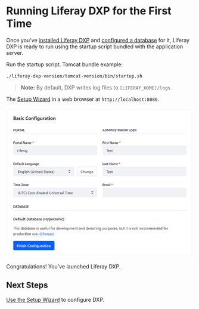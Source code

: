 # Running Liferay DXP for the First Time

Once you've [installed Liferay DXP](./03-downloading-liferay-dxp.md#installing) and [configured a database](./04-connecting-a-database.md) for it, Liferay DXP is ready to run using the startup script bundled with the application server. 

Run the startup script. Tomcat bundle example:

```bash
./liferay-dxp-version/tomcat-version/bin/startup.sh
```

> **Note:** By default, DXP writes log files to `[LIFERAY_HOME]/logs`.


The [Setup Wizard](./06-using-the-setup-wizard.md) in a web browser at `http://localhost:8080`.

![On completing startup, DXP launches a web browser that displays the Basic Configuration page.](./running-liferay-dxp-for-the-first-time/images/01.png)

Congratulations! You've launched Liferay DXP. 

## Next Steps 

[Use the Setup Wizard](./06-using-the-setup-wizard.md) to configure DXP.

